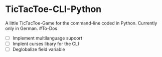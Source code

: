 # TicTacToe-CLI-Python
A little TicTacToe-Game for the command-line coded in Python. Currently only in German.
#To-Dos
- [ ] Implement multilanguage supoort 
- [ ] Implent curses libary for the CLI
- [ ] Deglobalize field variable